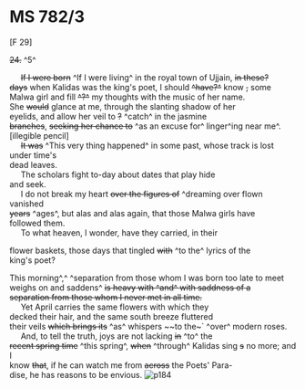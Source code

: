 # MS 782/3

[F 29]

~~24.~~ ^5^  

&nbsp;&nbsp;&nbsp;&nbsp;&nbsp;~~If I were born~~ ^If I were living^ in the royal town of Ujjain, ~~in these?~~ \
~~days~~ when Kalidas was the king's poet, I should ~~^have?^~~ know ~~,~~ some \
Malwa girl and fill ~~^?^~~ my thoughts with the music of her name.\
She ~~would~~ glance at me, through the slanting shadow of her \
eyelids, and allow her veil to ~~?~~ ^catch^ in the jasmine \
~~branches~~, ~~seeking her chance to~~ ^as an excuse for^ linger^ing near me^. [illegible pencil] \
&nbsp;&nbsp;&nbsp;&nbsp;&nbsp;~~It was~~ ^This very thing happened^ in some past, whose track is lost under time's \
dead leaves. \
&nbsp;&nbsp;&nbsp;&nbsp;&nbsp;The scholars fight to-day about dates that play hide \
and seek. \
&nbsp;&nbsp;&nbsp;&nbsp;&nbsp;I do not break my heart ~~over the figures of~~ ^dreaming over flown vanished \
~~years~~ ^ages^, but alas and alas again, that those Malwa girls have \
followed them. \
&nbsp;&nbsp;&nbsp;&nbsp;&nbsp;To what heaven, I wonder, have they carried, in their 

flower baskets, those days that tingled ~~with~~ ^to the^ lyrics of the \
king's poet? 

This morning^,^ ^separation from those whom I was born too late to meet weighs on and saddens^ ~~is heavy with ~~^and^~~ with saddness of a \
separation from those whom I never met in all time.~~ \
&nbsp;&nbsp;&nbsp;&nbsp;&nbsp;Yet April carries the same flowers with which they \
decked their hair, and the same south breeze fluttered \
their veils ~~which brings its~~ ^as^ whispers ~~to the~` ^over^ modern roses. \
&nbsp;&nbsp;&nbsp;&nbsp;&nbsp;And, to tell the truth, joys are not lacking ~~in~~ ^to^ the \
~~recent spring time~~ ^this spring^, ~~when~~ ^through^ Kalidas sing ~~s~~ no more; and I \
know ~~that~~, if he can watch me from ~~across~~ the Poets' Para- \
dise, he has reasons to be envious.
![p184](MS782_3-184.jpg)
